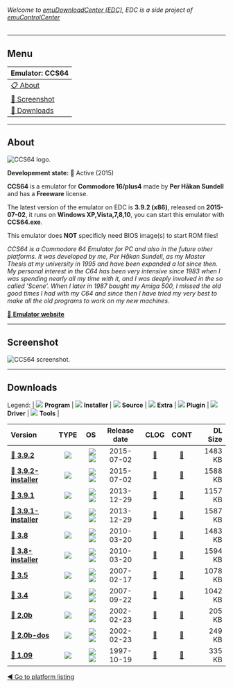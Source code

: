 ###### Welcome to [emuDownloadCenter (EDC)](https://github.com/PhoenixInteractiveNL/emuDownloadCenter/wiki/), EDC is a side project of [emuControlCenter](https://github.com/PhoenixInteractiveNL/emuControlCenter/wiki/)
***
## Menu
| **Emulator: CCS64** |
|:---------|
| [:clipboard: About](#about) |
| [:sunrise: Screenshot](#screenshot) |
| [:floppy_disk: Downloads](#downloads) |
***
## About
![](https://github.com/PhoenixInteractiveNL/emuDownloadCenter/wiki/images_emulator/ccs64_logo_200.jpg "CCS64 logo.")

**Developement state:** :large_blue_circle: Active (2015)

**CCS64** is a emulator for **Commodore 16/plus4** made by **Per Håkan Sundell** and has a **Freeware** license.

The latest version of the emulator on EDC is **3.9.2 (x86)**, released on **2015-07-02**, it runs on **Windows XP,Vista,7,8,10**, you can start this emulator with **CCS64.exe**.

This emulator does **NOT** specificly need BIOS image(s) to start ROM files!

_CCS64 is a Commodore 64 Emulator for PC and also in the future other platforms. It was developed by me, Per Håkan Sundell, as my Master Thesis at my university in 1995 and have been expanded a lot since then. My personal  interest in the C64 has been very intensive since 1983 when I was spending nearly all my time with it, and I was deeply involved in the so called 'Scene'. When I later in 1987 bought my Amiga 500, I missed the old good times I had with my C64 and since then I have tried my very best to make all the old programs to work on my new machines._

[:link: **Emulator website**](http://www.ccs64.com/)
***
## Screenshot
![](https://raw.githubusercontent.com/PhoenixInteractiveNL/emuDownloadCenter/master/hooks/ccs64/emulator_screen_01.jpg "CCS64 screenshot.")
***
## Downloads
Legend:
| ![](https://raw.githubusercontent.com/wiki/PhoenixInteractiveNL/emuDownloadCenter/images_misc/icon_program_24.png) **Program** | 
![](https://raw.githubusercontent.com/wiki/PhoenixInteractiveNL/emuDownloadCenter/images_misc/icon_installer_24.png) **Installer** | 
![](https://raw.githubusercontent.com/wiki/PhoenixInteractiveNL/emuDownloadCenter/images_misc/icon_source_code_24.png) **Source** | 
![](https://raw.githubusercontent.com/wiki/PhoenixInteractiveNL/emuDownloadCenter/images_misc/icon_extra_24.png) **Extra** | 
![](https://raw.githubusercontent.com/wiki/PhoenixInteractiveNL/emuDownloadCenter/images_misc/icon_plugin_24.png) **Plugin** | 
![](https://raw.githubusercontent.com/wiki/PhoenixInteractiveNL/emuDownloadCenter/images_misc/icon_driver_24.png) **Driver** | 
![](https://raw.githubusercontent.com/wiki/PhoenixInteractiveNL/emuDownloadCenter/images_misc/icon_tools_24.png) **Tools** | 
 
| Version | TYPE | OS | Release date | CLOG | CONT | DL Size |
|:--------|:----:|---:|:------------:|:----:|:----:|--------:|
| [:floppy_disk: **3.9.2**](https://github.com/PhoenixInteractiveNL/edc-repo0003/raw/master/ccs64/3.9.2.7z) | ![](https://raw.githubusercontent.com/wiki/PhoenixInteractiveNL/emuDownloadCenter/images_misc/icon_program_24.png) | ![](https://raw.githubusercontent.com/wiki/PhoenixInteractiveNL/emuDownloadCenter/images_misc/logo_windows_24.png)![](https://raw.githubusercontent.com/wiki/PhoenixInteractiveNL/emuDownloadCenter/images_misc/icon_32-bit_24.png) | 2015-07-02 | [:page_facing_up:](https://github.com/PhoenixInteractiveNL/edc-repo0003/blob/master/ccs64/3.9.2_changelog.txt) | [:mag_right:](https://github.com/PhoenixInteractiveNL/edc-repo0003/blob/master/ccs64/3.9.2_contents.txt) | 1483 KB |
| [:floppy_disk: **3.9.2-installer**](https://github.com/PhoenixInteractiveNL/edc-repo0003/raw/master/ccs64/3.9.2-installer.7z) | ![](https://raw.githubusercontent.com/wiki/PhoenixInteractiveNL/emuDownloadCenter/images_misc/icon_installer_24.png) | ![](https://raw.githubusercontent.com/wiki/PhoenixInteractiveNL/emuDownloadCenter/images_misc/logo_windows_24.png)![](https://raw.githubusercontent.com/wiki/PhoenixInteractiveNL/emuDownloadCenter/images_misc/icon_32-bit_24.png) | 2015-07-02 | [:page_facing_up:](https://github.com/PhoenixInteractiveNL/edc-repo0003/blob/master/ccs64/3.9.2-installer_changelog.txt) | [:mag_right:](https://github.com/PhoenixInteractiveNL/edc-repo0003/blob/master/ccs64/3.9.2-installer_contents.txt) | 1588 KB |
| [:floppy_disk: **3.9.1**](https://github.com/PhoenixInteractiveNL/edc-repo0003/raw/master/ccs64/3.9.1.7z) | ![](https://raw.githubusercontent.com/wiki/PhoenixInteractiveNL/emuDownloadCenter/images_misc/icon_program_24.png) | ![](https://raw.githubusercontent.com/wiki/PhoenixInteractiveNL/emuDownloadCenter/images_misc/logo_windows_24.png)![](https://raw.githubusercontent.com/wiki/PhoenixInteractiveNL/emuDownloadCenter/images_misc/icon_32-bit_24.png) | 2013-12-29 | [:page_facing_up:](https://github.com/PhoenixInteractiveNL/edc-repo0003/blob/master/ccs64/3.9.1_changelog.txt) | [:mag_right:](https://github.com/PhoenixInteractiveNL/edc-repo0003/blob/master/ccs64/3.9.1_contents.txt) | 1157 KB |
| [:floppy_disk: **3.9.1-installer**](https://github.com/PhoenixInteractiveNL/edc-repo0003/raw/master/ccs64/3.9.1-installer.7z) | ![](https://raw.githubusercontent.com/wiki/PhoenixInteractiveNL/emuDownloadCenter/images_misc/icon_installer_24.png) | ![](https://raw.githubusercontent.com/wiki/PhoenixInteractiveNL/emuDownloadCenter/images_misc/logo_windows_24.png)![](https://raw.githubusercontent.com/wiki/PhoenixInteractiveNL/emuDownloadCenter/images_misc/icon_32-bit_24.png) | 2013-12-29 | [:page_facing_up:](https://github.com/PhoenixInteractiveNL/edc-repo0003/blob/master/ccs64/3.9.1-installer_changelog.txt) | [:mag_right:](https://github.com/PhoenixInteractiveNL/edc-repo0003/blob/master/ccs64/3.9.1-installer_contents.txt) | 1587 KB |
| [:floppy_disk: **3.8**](https://github.com/PhoenixInteractiveNL/edc-repo0003/raw/master/ccs64/3.8.7z) | ![](https://raw.githubusercontent.com/wiki/PhoenixInteractiveNL/emuDownloadCenter/images_misc/icon_program_24.png) | ![](https://raw.githubusercontent.com/wiki/PhoenixInteractiveNL/emuDownloadCenter/images_misc/logo_windows_24.png)![](https://raw.githubusercontent.com/wiki/PhoenixInteractiveNL/emuDownloadCenter/images_misc/icon_32-bit_24.png) | 2010-03-20 | [:page_facing_up:](https://github.com/PhoenixInteractiveNL/edc-repo0003/blob/master/ccs64/3.8_changelog.txt) | [:mag_right:](https://github.com/PhoenixInteractiveNL/edc-repo0003/blob/master/ccs64/3.8_contents.txt) | 1483 KB |
| [:floppy_disk: **3.8-installer**](https://github.com/PhoenixInteractiveNL/edc-repo0003/raw/master/ccs64/3.8-installer.7z) | ![](https://raw.githubusercontent.com/wiki/PhoenixInteractiveNL/emuDownloadCenter/images_misc/icon_installer_24.png) | ![](https://raw.githubusercontent.com/wiki/PhoenixInteractiveNL/emuDownloadCenter/images_misc/logo_windows_24.png)![](https://raw.githubusercontent.com/wiki/PhoenixInteractiveNL/emuDownloadCenter/images_misc/icon_32-bit_24.png) | 2010-03-20 | [:page_facing_up:](https://github.com/PhoenixInteractiveNL/edc-repo0003/blob/master/ccs64/3.8-installer_changelog.txt) | [:mag_right:](https://github.com/PhoenixInteractiveNL/edc-repo0003/blob/master/ccs64/3.8-installer_contents.txt) | 1594 KB |
| [:floppy_disk: **3.5**](https://github.com/PhoenixInteractiveNL/edc-repo0003/raw/master/ccs64/3.5.7z) | ![](https://raw.githubusercontent.com/wiki/PhoenixInteractiveNL/emuDownloadCenter/images_misc/icon_program_24.png) | ![](https://raw.githubusercontent.com/wiki/PhoenixInteractiveNL/emuDownloadCenter/images_misc/logo_windows_24.png)![](https://raw.githubusercontent.com/wiki/PhoenixInteractiveNL/emuDownloadCenter/images_misc/icon_32-bit_24.png) | 2007-02-17 | [:page_facing_up:](https://github.com/PhoenixInteractiveNL/edc-repo0003/blob/master/ccs64/3.5_changelog.txt) | [:mag_right:](https://github.com/PhoenixInteractiveNL/edc-repo0003/blob/master/ccs64/3.5_contents.txt) | 1078 KB |
| [:floppy_disk: **3.4**](https://github.com/PhoenixInteractiveNL/edc-repo0003/raw/master/ccs64/3.4.7z) | ![](https://raw.githubusercontent.com/wiki/PhoenixInteractiveNL/emuDownloadCenter/images_misc/icon_program_24.png) | ![](https://raw.githubusercontent.com/wiki/PhoenixInteractiveNL/emuDownloadCenter/images_misc/logo_windows_24.png)![](https://raw.githubusercontent.com/wiki/PhoenixInteractiveNL/emuDownloadCenter/images_misc/icon_32-bit_24.png) | 2007-09-22 | [:page_facing_up:](https://github.com/PhoenixInteractiveNL/edc-repo0003/blob/master/ccs64/3.4_changelog.txt) | [:mag_right:](https://github.com/PhoenixInteractiveNL/edc-repo0003/blob/master/ccs64/3.4_contents.txt) | 1042 KB |
| [:floppy_disk: **2.0b**](https://github.com/PhoenixInteractiveNL/edc-repo0003/raw/master/ccs64/2.0b.7z) | ![](https://raw.githubusercontent.com/wiki/PhoenixInteractiveNL/emuDownloadCenter/images_misc/icon_program_24.png) | ![](https://raw.githubusercontent.com/wiki/PhoenixInteractiveNL/emuDownloadCenter/images_misc/logo_windows_24.png)![](https://raw.githubusercontent.com/wiki/PhoenixInteractiveNL/emuDownloadCenter/images_misc/icon_32-bit_24.png) | 2002-02-23 | [:page_facing_up:](https://github.com/PhoenixInteractiveNL/edc-repo0003/blob/master/ccs64/2.0b_changelog.txt) | [:mag_right:](https://github.com/PhoenixInteractiveNL/edc-repo0003/blob/master/ccs64/2.0b_contents.txt) | 205 KB |
| [:floppy_disk: **2.0b-dos**](https://github.com/PhoenixInteractiveNL/edc-repo0003/raw/master/ccs64/2.0b-dos.7z) | ![](https://raw.githubusercontent.com/wiki/PhoenixInteractiveNL/emuDownloadCenter/images_misc/icon_program_24.png) | ![](https://raw.githubusercontent.com/wiki/PhoenixInteractiveNL/emuDownloadCenter/images_misc/logo_dos_24.png)![](https://raw.githubusercontent.com/wiki/PhoenixInteractiveNL/emuDownloadCenter/images_misc/icon_32-bit_24.png) | 2002-02-23 | [:page_facing_up:](https://github.com/PhoenixInteractiveNL/edc-repo0003/blob/master/ccs64/2.0b-dos_changelog.txt) | [:mag_right:](https://github.com/PhoenixInteractiveNL/edc-repo0003/blob/master/ccs64/2.0b-dos_contents.txt) | 249 KB |
| [:floppy_disk: **1.09**](https://github.com/PhoenixInteractiveNL/edc-repo0003/raw/master/ccs64/1.09.7z) | ![](https://raw.githubusercontent.com/wiki/PhoenixInteractiveNL/emuDownloadCenter/images_misc/icon_program_24.png) | ![](https://raw.githubusercontent.com/wiki/PhoenixInteractiveNL/emuDownloadCenter/images_misc/logo_dos_24.png)![](https://raw.githubusercontent.com/wiki/PhoenixInteractiveNL/emuDownloadCenter/images_misc/icon_32-bit_24.png) | 1997-10-19 | [:page_facing_up:](https://github.com/PhoenixInteractiveNL/edc-repo0003/blob/master/ccs64/1.09_changelog.txt) | [:mag_right:](https://github.com/PhoenixInteractiveNL/edc-repo0003/blob/master/ccs64/1.09_contents.txt) | 335 KB |

[:arrow_backward: Go to platform listing](https://github.com/PhoenixInteractiveNL/emuDownloadCenter/wiki/EDC-Platform-List)
